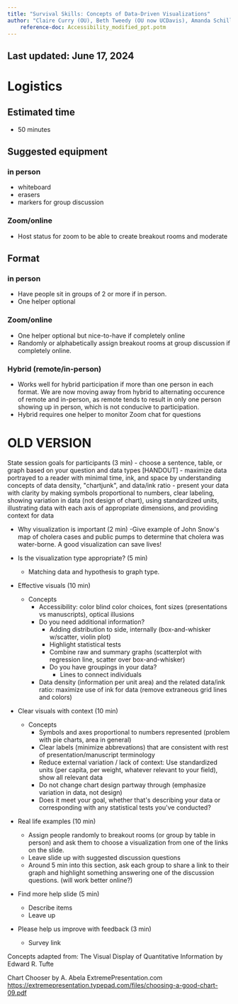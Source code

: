 ```yaml
---
title: "Survival Skills: Concepts of Data-Driven Visualizations"
author: "Claire Curry (OU), Beth Tweedy (OU now UCDavis), Amanda Schilling (OU)"
    reference-doc: Accessibility_modified_ppt.potm
---
```


## Last updated: June 17, 2024

# Logistics
## Estimated time
- 50 minutes

## Suggested equipment
### in person
- whiteboard
- erasers
- markers for group discussion

### Zoom/online
- Host status for zoom to be able to create breakout rooms and moderate

## Format
### in person
- Have people sit in groups of 2 or more if in person.
- One helper optional

### Zoom/online
- One helper optional but nice-to-have if completely online
- Randomly or alphabetically assign breakout rooms at group discussion if completely online.


### Hybrid (remote/in-person)
- Works well for hybrid participation if more than one person in each format.  We are now moving away from hybrid to alternating occurence of remote and in-person, as remote tends to result in only one person showing up in person, which is not conducive to participation.
- Hybrid requires one helper to monitor Zoom chat for questions



# OLD VERSION
State session goals for participants (3 min)
	- choose a sentence, table, or graph based on your question and data types [HANDOUT]
	- maximize data portrayed to a reader with minimal time, ink, and space by understanding concepts of data density, "chartjunk", and data/ink ratio
	- present your data with clarity by making symbols proportional to numbers, clear labeling, showing variation in data (not design of chart), using standardized units, illustrating data with each axis of appropriate dimensions, and providing context for data



    
- Why visualization is important (2 min)
	-Give example of John Snow's map of cholera cases and public pumps to determine that cholera was water-borne.  A good visualization can save lives!
	
- Is the visualization type appropriate? (5 min)
	- Matching data and hypothesis to graph type.

- Effective visuals (10 min)
	- Concepts
		- Accessibility: color blind color choices, font sizes (presentations vs manuscripts), optical illusions
		- Do you need additional information?
			- Adding distribution to side, internally (box-and-whisker w/scatter, violin plot)
			- Highlight statistical tests
			- Combine raw and summary graphs (scatterplot with regression line, scatter over box-and-whisker)
			- Do you have groupings in your data?
				- Lines to connect individuals
		- Data density (information per unit area) and the related data/ink ratio: maximize use of ink for data (remove extraneous grid lines and colors)
- Clear visuals with context (10 min)
	- Concepts
		- Symbols and axes proportional to numbers represented (problem with pie charts, area in general)
		- Clear labels (minimize abbrevations) that are consistent with rest of presentation/manuscript terminology 
		- Reduce external variation / lack of context: Use standardized units (per capita, per weight, whatever relevant to your field), show all relevant data
		- Do not change chart design partway through (emphasize variation in data, not design)
		- Does it meet your goal, whether that's describing your data or corresponding with any statistical tests you've conducted?
- Real life examples (10 min)
	- Assign people randomly to breakout rooms (or group by table in person) and ask them to choose a visualization from one of the links on the slide.
	- Leave slide up with suggested discussion questions
	- Around 5 min into this section, ask each group to share a link to their graph and highlight something answering one of the discussion questions.  (will work better online?)

- Find more help slide (5 min)
	- Describe items
	- Leave up

- Please help us improve with feedback (3 min)
	- Survey link
	
Concepts adapted from:
The Visual Display of Quantitative Information by Edward R. Tufte

Chart Chooser by A. Abela ExtremePresentation.com https://extremepresentation.typepad.com/files/choosing-a-good-chart-09.pdf
